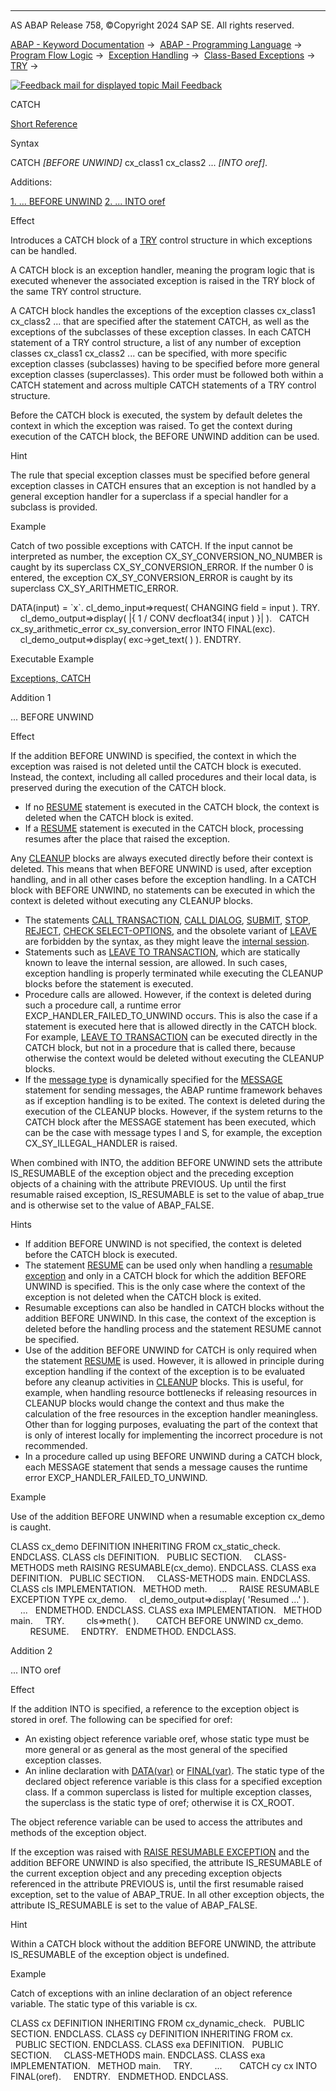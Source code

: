   

* * *

AS ABAP Release 758, ©Copyright 2024 SAP SE. All rights reserved.

[ABAP - Keyword Documentation](https://help.sap.com/doc/abapdocu_758_index_htm/7.58/en-US/abenabap.htm) →  [ABAP - Programming Language](https://help.sap.com/doc/abapdocu_758_index_htm/7.58/en-US/abenabap_reference.htm) →  [Program Flow Logic](https://help.sap.com/doc/abapdocu_758_index_htm/7.58/en-US/abenabap_flow_logic.htm) →  [Exception Handling](https://help.sap.com/doc/abapdocu_758_index_htm/7.58/en-US/abenabap_exceptions.htm) →  [Class-Based Exceptions](https://help.sap.com/doc/abapdocu_758_index_htm/7.58/en-US/abenexceptions.htm) →  [TRY](https://help.sap.com/doc/abapdocu_758_index_htm/7.58/en-US/abaptry.htm) → 

 [![](Mail.gif?object=Mail.gif "Feedback mail for displayed topic") Mail Feedback](mailto:f1_help@sap.com?subject=Feedback%20on%20ABAP%20Documentation&body=Document:%20CATCH%2C%20ABAPCATCH_TRY%2C%20758%0D%0A%0D%0AError:%0D%0A%0D%0A%0D%0A%0D%0ASuggestion%20for%20improvement:)

CATCH

[Short Reference](https://help.sap.com/doc/abapdocu_758_index_htm/7.58/en-US/abaptry_shortref.htm)

Syntax

CATCH *\[*BEFORE UNWIND*\]* cx\_class1 cx\_class2 ... *\[*INTO oref*\]*.

Additions:

[1\. ... BEFORE UNWIND](#!ABAP_ADDITION_1@1@)
[2\. ... INTO oref](#!ABAP_ADDITION_2@2@)

Effect

Introduces a CATCH block of a [TRY](https://help.sap.com/doc/abapdocu_758_index_htm/7.58/en-US/abaptry.htm) control structure in which exceptions can be handled.

A CATCH block is an exception handler, meaning the program logic that is executed whenever the associated exception is raised in the TRY block of the same TRY control structure.

A CATCH block handles the exceptions of the exception classes cx\_class1 cx\_class2 ... that are specified after the statement CATCH, as well as the exceptions of the subclasses of these exception classes. In each CATCH statement of a TRY control structure, a list of any number of exception classes cx\_class1 cx\_class2 ... can be specified, with more specific exception classes (subclasses) having to be specified before more general exception classes (superclasses). This order must be followed both within a CATCH statement and across multiple CATCH statements of a TRY control structure.

Before the CATCH block is executed, the system by default deletes the context in which the exception was raised. To get the context during execution of the CATCH block, the BEFORE UNWIND addition can be used.

Hint

The rule that special exception classes must be specified before general exception classes in CATCH ensures that an exception is not handled by a general exception handler for a superclass if a special handler for a subclass is provided.

Example

Catch of two possible exceptions with CATCH. If the input cannot be interpreted as number, the exception CX\_SY\_CONVERSION\_NO\_NUMBER is caught by its superclass CX\_SY\_CONVERSION\_ERROR. If the number 0 is entered, the exception CX\_SY\_CONVERSION\_ERROR is caught by its superclass CX\_SY\_ARITHMETIC\_ERROR.

DATA(input) = \`x\`.
cl\_demo\_input=>request( CHANGING field = input ).
TRY.
    cl\_demo\_output=>display( |{ 1 / CONV decfloat34( input ) }| ).
  CATCH cx\_sy\_arithmetic\_error cx\_sy\_conversion\_error INTO FINAL(exc).
    cl\_demo\_output=>display( exc->get\_text( ) ).
ENDTRY.

Executable Example

[Exceptions, CATCH](https://help.sap.com/doc/abapdocu_758_index_htm/7.58/en-US/abencatch_exception_abexa.htm)

Addition 1   

... BEFORE UNWIND

Effect

If the addition BEFORE UNWIND is specified, the context in which the exception was raised is not deleted until the CATCH block is executed. Instead, the context, including all called procedures and their local data, is preserved during the execution of the CATCH block.

-   If no [RESUME](https://help.sap.com/doc/abapdocu_758_index_htm/7.58/en-US/abapresume.htm) statement is executed in the CATCH block, the context is deleted when the CATCH block is exited.
-   If a [RESUME](https://help.sap.com/doc/abapdocu_758_index_htm/7.58/en-US/abapresume.htm) statement is executed in the CATCH block, processing resumes after the place that raised the exception.

Any [CLEANUP](https://help.sap.com/doc/abapdocu_758_index_htm/7.58/en-US/abapcleanup.htm) blocks are always executed directly before their context is deleted. This means that when BEFORE UNWIND is used, after exception handling, and in all other cases before the exception handling. In a CATCH block with BEFORE UNWIND, no statements can be executed in which the context is deleted without executing any CLEANUP blocks.

-   The statements [CALL TRANSACTION](https://help.sap.com/doc/abapdocu_758_index_htm/7.58/en-US/abapcall_transaction.htm), [CALL DIALOG](https://help.sap.com/doc/abapdocu_758_index_htm/7.58/en-US/abapcall_dialog.htm), [SUBMIT](https://help.sap.com/doc/abapdocu_758_index_htm/7.58/en-US/abapcall_transaction.htm), [STOP](https://help.sap.com/doc/abapdocu_758_index_htm/7.58/en-US/abapstop.htm), [REJECT](https://help.sap.com/doc/abapdocu_758_index_htm/7.58/en-US/abapreject.htm), [CHECK SELECT-OPTIONS](https://help.sap.com/doc/abapdocu_758_index_htm/7.58/en-US/abapcheck_select-options.htm), and the obsolete variant of [LEAVE](https://help.sap.com/doc/abapdocu_758_index_htm/7.58/en-US/abapleave-.htm) are forbidden by the syntax, as they might leave the [internal session](https://help.sap.com/doc/abapdocu_758_index_htm/7.58/en-US/abeninternal_session_glosry.htm "Glossary Entry").
-   Statements such as [LEAVE TO TRANSACTION](https://help.sap.com/doc/abapdocu_758_index_htm/7.58/en-US/abapleave_to_transaction.htm), which are statically known to leave the internal session, are allowed. In such cases, exception handling is properly terminated while executing the CLEANUP blocks before the statement is executed.
-   Procedure calls are allowed. However, if the context is deleted during such a procedure call, a runtime error EXCP\_HANDLER\_FAILED\_TO\_UNWIND occurs. This is also the case if a statement is executed here that is allowed directly in the CATCH block. For example, [LEAVE TO TRANSACTION](https://help.sap.com/doc/abapdocu_758_index_htm/7.58/en-US/abapleave_to_transaction.htm) can be executed directly in the CATCH block, but not in a procedure that is called there, because otherwise the context would be deleted without executing the CLEANUP blocks.
-   If the [message type](https://help.sap.com/doc/abapdocu_758_index_htm/7.58/en-US/abenmessage_type_glosry.htm "Glossary Entry") is dynamically specified for the [MESSAGE](https://help.sap.com/doc/abapdocu_758_index_htm/7.58/en-US/abapmessage.htm) statement for sending messages, the ABAP runtime framework behaves as if exception handling is to be exited. The context is deleted during the execution of the CLEANUP blocks. However, if the system returns to the CATCH block after the MESSAGE statement has been executed, which can be the case with message types I and S, for example, the exception CX\_SY\_ILLEGAL\_HANDLER is raised.

When combined with INTO, the addition BEFORE UNWIND sets the attribute IS\_RESUMABLE of the exception object and the preceding exception objects of a chaining with the attribute PREVIOUS. Up until the first resumable raised exception, IS\_RESUMABLE is set to the value of abap\_true and is otherwise set to the value of ABAP\_FALSE.

Hints

-   If addition BEFORE UNWIND is not specified, the context is deleted before the CATCH block is executed.
-   The statement [RESUME](https://help.sap.com/doc/abapdocu_758_index_htm/7.58/en-US/abapresume.htm) can be used only when handling a [resumable exception](https://help.sap.com/doc/abapdocu_758_index_htm/7.58/en-US/abenresumable_exception_glosry.htm "Glossary Entry") and only in a CATCH block for which the addition BEFORE UNWIND is specified. This is the only case where the context of the exception is not deleted when the CATCH block is exited.
-   Resumable exceptions can also be handled in CATCH blocks without the addition BEFORE UNWIND. In this case, the context of the exception is deleted before the handling process and the statement RESUME cannot be specified.
-   Use of the addition BEFORE UNWIND for CATCH is only required when the statement [RESUME](https://help.sap.com/doc/abapdocu_758_index_htm/7.58/en-US/abapresume.htm) is used. However, it is allowed in principle during exception handling if the context of the exception is to be evaluated before any cleanup activities in [CLEANUP](https://help.sap.com/doc/abapdocu_758_index_htm/7.58/en-US/abapcleanup.htm) blocks. This is useful, for example, when handling resource bottlenecks if releasing resources in CLEANUP blocks would change the context and thus make the calculation of the free resources in the exception handler meaningless. Other than for logging purposes, evaluating the part of the context that is only of interest locally for implementing the incorrect procedure is not recommended.
-   In a procedure called up using BEFORE UNWIND during a CATCH block, each MESSAGE statement that sends a message causes the runtime error EXCP\_HANDLER\_FAILED\_TO\_UNWIND.

Example

Use of the addition BEFORE UNWIND when a resumable exception cx\_demo is caught.

CLASS cx\_demo DEFINITION INHERITING FROM cx\_static\_check.
ENDCLASS.
CLASS cls DEFINITION.
  PUBLIC SECTION.
    CLASS-METHODS meth RAISING RESUMABLE(cx\_demo).
ENDCLASS.
CLASS exa DEFINITION.
  PUBLIC SECTION.
    CLASS-METHODS main.
ENDCLASS.
CLASS cls IMPLEMENTATION.
  METHOD meth.
    ...
    RAISE RESUMABLE EXCEPTION TYPE cx\_demo.
    cl\_demo\_output=>display( 'Resumed ...' ).
    ...
  ENDMETHOD.
ENDCLASS.
CLASS exa IMPLEMENTATION.
  METHOD main.
    TRY.
        cls=>meth( ).
      CATCH BEFORE UNWIND cx\_demo.
        RESUME.
    ENDTRY.
  ENDMETHOD.
ENDCLASS.

Addition 2   

... INTO oref

Effect

If the addition INTO is specified, a reference to the exception object is stored in oref. The following can be specified for oref:

-   An existing object reference variable oref, whose static type must be more general or as general as the most general of the specified exception classes.
-   An inline declaration with [DATA(var)](https://help.sap.com/doc/abapdocu_758_index_htm/7.58/en-US/abendata_inline.htm) or [FINAL(var)](https://help.sap.com/doc/abapdocu_758_index_htm/7.58/en-US/abenfinal_inline.htm). The static type of the declared object reference variable is this class for a specified exception class. If a common superclass is listed for multiple exception classes, the superclass is the static type of oref; otherwise it is CX\_ROOT.

The object reference variable can be used to access the attributes and methods of the exception object.

If the exception was raised with [RAISE RESUMABLE EXCEPTION](https://help.sap.com/doc/abapdocu_758_index_htm/7.58/en-US/abapraise_exception_class.htm) and the addition BEFORE UNWIND is also specified, the attribute IS\_RESUMABLE of the current exception object and any preceding exception objects referenced in the attribute PREVIOUS is, until the first resumable raised exception, set to the value of ABAP\_TRUE. In all other exception objects, the attribute IS\_RESUMABLE is set to the value of ABAP\_FALSE.

Hint

Within a CATCH block without the addition BEFORE UNWIND, the attribute IS\_RESUMABLE of the exception object is undefined.

Example

Catch of exceptions with an inline declaration of an object reference variable. The static type of this variable is cx.

CLASS cx DEFINITION INHERITING FROM cx\_dynamic\_check.
  PUBLIC SECTION.
ENDCLASS.
CLASS cy DEFINITION INHERITING FROM cx.
  PUBLIC SECTION.
ENDCLASS.
CLASS exa DEFINITION.
  PUBLIC SECTION.
    CLASS-METHODS main.
ENDCLASS.
CLASS exa IMPLEMENTATION.
  METHOD main.
    TRY.
        ...
      CATCH cy cx INTO FINAL(oref).
    ENDTRY.
  ENDMETHOD.
ENDCLASS.